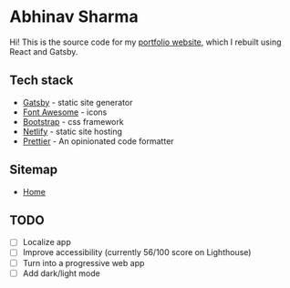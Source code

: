 # Abhinav Sharma

Hi! This is the source code for my [portfolio website](https://abhi18av.com), which I rebuilt using React and Gatsby. 

## Tech stack

- [Gatsby](https://gatsbyjs.org/) - static site generator
- [Font Awesome](https://fontawesome.com/) - icons
- [Bootstrap](https://getbootstrap.com/) - css framework
- [Netlify](https://www.netlify.com/) - static site hosting
- [Prettier](https://prettier.io/) - An opinionated code formatter

## Sitemap

- [Home](https://maribelduran.com)

## TODO

- [ ] Localize app
- [ ] Improve accessibility (currently 56/100 score on Lighthouse)
- [ ] Turn into a progressive web app
- [ ] Add dark/light mode
